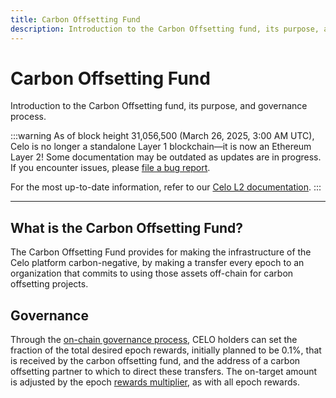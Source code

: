 ```yaml
---
title: Carbon Offsetting Fund
description: Introduction to the Carbon Offsetting fund, its purpose, and governance process.
---
```


# Carbon Offsetting Fund

Introduction to the Carbon Offsetting fund, its purpose, and governance process.

:::warning
As of block height 31,056,500 (March 26, 2025, 3:00 AM UTC), Celo is no longer a standalone Layer 1 blockchain—it is now an Ethereum Layer 2!
Some documentation may be outdated as updates are in progress. If you encounter issues, please [file a bug report](https://github.com/celo-org/docs/issues/new/choose).

For the most up-to-date information, refer to our [Celo L2 documentation](https://docs.celo.org/cel2).
:::

---

## What is the Carbon Offsetting Fund?

The Carbon Offsetting Fund provides for making the infrastructure of the Celo platform carbon-negative, by making a transfer every epoch to an organization that commits to using those assets off-chain for carbon offsetting projects.

## Governance

Through the [on-chain governance process](/what-is-celo/using-celo/protocol/governance/overview/), CELO holders can set the fraction of the total desired epoch rewards, initially planned to be 0.1%, that is received by the carbon offsetting fund, and the address of a carbon offsetting partner to which to direct these transfers. The on-target amount is adjusted by the epoch [rewards multiplier](/what-is-celo/about-celo-l1/protocol/pos/epoch-rewards), as with all epoch rewards.
